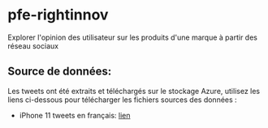 # pfe-rightinnov
Explorer l'opinion des utilisateur sur les produits d'une marque à partir des réseau sociaux

## Source de données:
Les tweets ont été extraits et téléchargés sur le stockage Azure, utilisez les liens ci-dessous pour télécharger les fichiers sources des données :
- iPhone 11 tweets en français: [lien](https://pferightinnov.blob.core.windows.net/pfe-container/iphone-11-tweets-fr.json)
